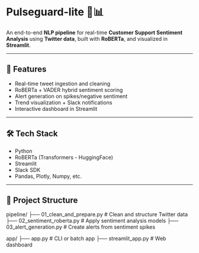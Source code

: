 # Pulseguard-lite 🚨📊

An end-to-end **NLP pipeline** for real-time **Customer Support Sentiment Analysis** using **Twitter data**, built with **RoBERTa**, and visualized in **Streamlit**.

---

## 🔧 Features

- Real-time tweet ingestion and cleaning
- RoBERTa + VADER hybrid sentiment scoring
- Alert generation on spikes/negative sentiment
- Trend visualization + Slack notifications
- Interactive dashboard in Streamlit

---

## 🛠️ Tech Stack

- Python
- RoBERTa (Transformers - HuggingFace)
- Streamlit
- Slack SDK
- Pandas, Plotly, Numpy, etc.

---

## 📂 Project Structure

pipeline/
├── 01_clean_and_prepare.py # Clean and structure Twitter data
├── 02_sentiment_roberta.py # Apply sentiment analysis models
├── 03_alert_generation.py # Create alerts from sentiment spikes


app/
├── app.py # CLI or batch app
├── streamlit_app.py # Web dashboard
